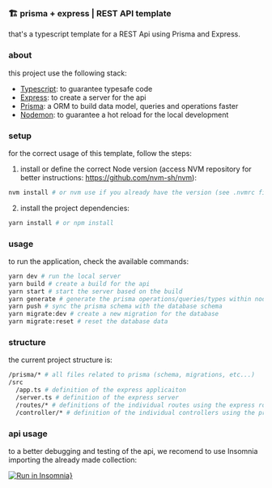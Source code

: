 ### 🏗️ prisma + express | REST API template

that's a typescript template for a REST Api using Prisma and Express.

### **about**

this project use the following stack:

- [Typescript](https://www.typescriptlang.org/): to guarantee typesafe code
- [Express](https://expressjs.com/): to create a server for the api
- [Prisma](https://www.prisma.io/): a ORM to build data model, queries and operations faster
- [Nodemon](https://nodemon.io/): to guarantee a hot reload for the local development

### **setup**

for the correct usage of this template, follow the steps:

1. install or define the correct Node version (access NVM repository for better instructions: https://github.com/nvm-sh/nvm):
```bash
nvm install # or nvm use if you already have the version (see .nvmrc file to check)
```
2. install the project dependencies:
```bash
yarn install # or npm install
```

### **usage**

to run the application, check the available commands:

```bash
yarn dev # run the local server
yarn build # create a build for the api
yarn start # start the server based on the build
yarn generate # generate the prisma operations/queries/types within node_modules
yarn push # sync the prisma schema with the database schema
yarn migrate:dev # create a new migration for the database
yarn migrate:reset # reset the database data
```

### **structure**

the current project structure is:

```bash
/prisma/* # all files related to prisma (schema, migrations, etc...)
/src
  /app.ts # definition of the express applicaiton
  /server.ts # definition of the express server
  /routes/* # definitions of the individual routes using the express router
  /controller/* # definition of the individual controllers using the prisma
```

### **api usage**

to a better debugging and testing of the api, we recomend to use Insomnia importing the already made collection:

[![Run in Insomnia}](https://insomnia.rest/images/run.svg)](https://insomnia.rest/run/?label=REST%20API%20Template&uri=https%3A%2F%2Fwww.github.com%2Fgabsdotco%2Frest%2Fblob%2Fmain%2Finsomnia.json)
